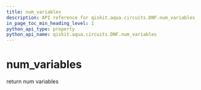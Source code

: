 ```yaml
---
title: num_variables
description: API reference for qiskit.aqua.circuits.DNF.num_variables
in_page_toc_min_heading_level: 1
python_api_type: property
python_api_name: qiskit.aqua.circuits.DNF.num_variables
---
```


# num\_variables

return num variables

